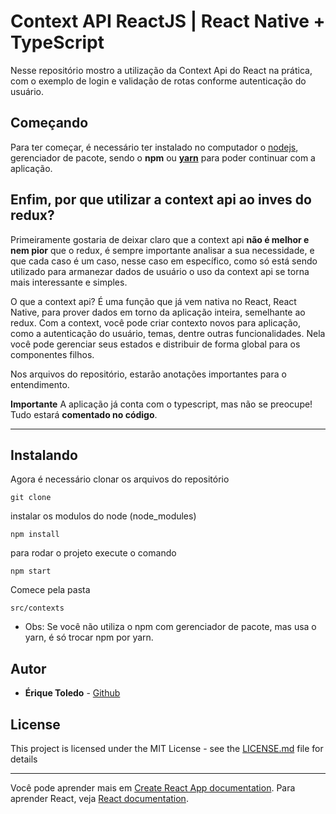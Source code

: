 # Context API ReactJS | React Native + TypeScript

Nesse repositório mostro a utilização da Context Api do React na prática, com o exemplo de login e validação de rotas conforme autenticação do usuário.

## Começando

Para ter começar, é necessário ter instalado no computador o [nodejs](https://nodejs.org/), gerenciador de pacote, sendo o **npm** ou **[yarn](https://yarnpkg.com/getting-started/install)** para poder continuar com a aplicação.

## Enfim, por que utilizar a context api ao inves do redux? 
Primeiramente gostaria de deixar claro que a context api **não é melhor e nem pior** que o redux, é sempre importante analisar a sua necessidade, e que cada caso é um caso, nesse caso em específico, como só está sendo utilizado para armanezar dados de usuário o uso da context api se torna mais interessante e simples.

O que a context api?
É uma função que já vem nativa no React, React Native, para prover dados em torno da aplicação inteira, semelhante ao redux. Com a context, você pode criar contexto novos para aplicação, como a autenticação do usuário, temas, dentre outras funcionalidades. Nela você pode gerenciar seus estados e distribuir de forma global para os componentes filhos.

Nos arquivos do repositório, estarão anotações importantes para o entendimento.

**Importante**
A aplicação já conta com o typescript, mas não se preocupe! Tudo estará **comentado no código**.

---

## Instalando
Agora é necessário clonar os arquivos do repositório

```
git clone 
```
instalar os modulos do node (node_modules)
```
npm install
```

para rodar o projeto execute o comando
```
npm start 
```

Comece pela pasta

    src/contexts

* Obs: Se você não utiliza o npm com gerenciador de pacote, mas usa o yarn, é só trocar npm por yarn.



## Autor

* **Érique Toledo**  - [Github](https://github.com/etoledo44)


## License

This project is licensed under the MIT License - see the [LICENSE.md](LICENSE.md) file for details

---
Você pode aprender mais em [Create React App documentation](https://facebook.github.io/create-react-app/docs/getting-started).
Para aprender React, veja [React documentation](https://reactjs.org/).
